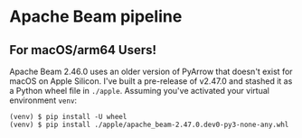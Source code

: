 # Apache Beam pipeline

## For macOS/arm64 Users!
Apache Beam 2.46.0 uses an older version of PyArrow that doesn't exist for macOS on Apple Silicon. I've built a pre-release of v2.47.0 and stashed it as a Python wheel file in `./apple`. Assuming you've activated your virtual environment `venv`:

```
(venv) $ pip install -U wheel
(venv) $ pip install ./apple/apache_beam-2.47.0.dev0-py3-none-any.whl
```
